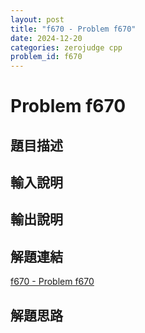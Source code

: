 ```yaml
---
layout: post
title: "f670 - Problem f670"
date: 2024-12-20
categories: zerojudge cpp
problem_id: f670
---
```


# Problem f670

## 題目描述



## 輸入說明



## 輸出說明



## 解題連結

[f670 - Problem f670](https://zerojudge.tw/ShowProblem?problemid=f670)

## 解題思路

